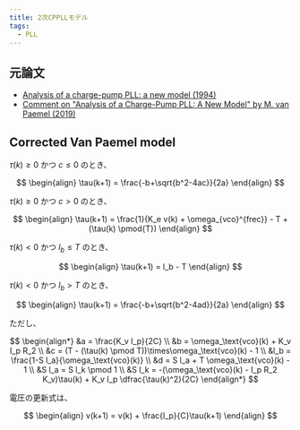 ```yaml
---
title: 2次CPPLLモデル
tags:
  - PLL
---
```


## 元論文

- [Analysis of a charge-pump PLL: a new model (1994)](https://ieeexplore.ieee.org/document/297861)
- [Comment on "Analysis of a Charge-Pump PLL: A New Model" by M. van Paemel  (2019)](https://arxiv.org/abs/1810.02609)

## Corrected Van Paemel model

$\tau(k) \ge 0$ かつ $c \le 0$ のとき、

$$
\begin{align}
  \tau(k+1) = \frac{-b+\sqrt{b^2-4ac}}{2a}
\end{align}
$$

$\tau(k) \ge 0$ かつ $c > 0$ のとき、

$$
\begin{align}
  \tau(k+1) = \frac{1}{K_e v(k) + \omega_{vco}^{frec}} - T + (\tau(k) \pmod{T})
\end{align}
$$

$\tau(k) < 0$ かつ $l_b \le T$ のとき、

$$
\begin{align}
  \tau(k+1) = l_b - T
\end{align}
$$

$\tau(k) < 0$ かつ $l_b > T$ のとき、

$$
\begin{align}
  \tau(k+1) = \frac{-b+\sqrt{b^2-4ad}}{2a}
\end{align}
$$

ただし、

$$
\begin{align*}
  &a = \frac{K_v I_p}{2C} \\
  &b = \omega_\text{vco}(k) + K_v I_p R_2 \\
  &c = (T - (\tau(k) \pmod T))\times\omega_\text{vco}(k)  - 1 \\
  &l_b = \frac{1-S l_a}{\omega_\text{vco}(k)} \\
  &d = S l_a + T \omega_\text{vco}(k)  - 1 \\
  &S l_a = S l_k \pmod 1 \\
  &S l_k = -(\omega_\text{vco}(k) - I_p R_2 K_v)\tau(k) + K_v I_p \dfrac{\tau(k)^2}{2C}
\end{align*}
$$

電圧の更新式は、

$$
\begin{align}
  v(k+1) = v(k) + \frac{I_p}{C}\tau(k+1)
\end{align}
$$